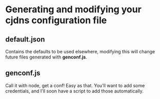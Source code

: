 # Generating and modifying your cjdns configuration file

## default.json

Contains the defaults to be used elsewhere, modifying this will change future files generated with **genconf.js**.

## genconf.js

Call it with node, get a conf! Easy as that. You'll want to add some credentials, and I'll soon have a script to add those automatically.
